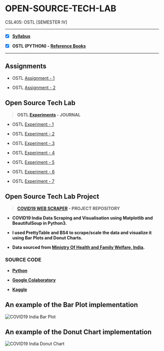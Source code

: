 # OPEN-SOURCE-TECH-LAB
 CSL405: OSTL [SEMESTER IV]
 
---
 
 - [X] **[Syllabus](https://github.com/Amey-Thakur/OPEN-SOURCE-TECH-LAB/blob/main/SE-Comps_CBCGS_Syllabus.pdf)**
 
 - [X] **OSTL (PYTHON) - [Reference Books](https://github.com/Amey-Thakur/OPEN-SOURCE-TECH-LAB/tree/main/Reference%20Books)**

---

## Assignments
 
 - OSTL [Assignment - 1](https://github.com/Amey-Thakur/OPEN-SOURCE-TECH-LAB/blob/main/Assignments/OSTL_Assignment-1.pdf)
 
 - OSTL [Assignment - 2](https://github.com/Amey-Thakur/OPEN-SOURCE-TECH-LAB/blob/main/Assignments/OSTL_Assignment-2.pdf)


## Open Source Tech Lab
 
 >**OSTL [Experiments](https://github.com/Amey-Thakur/OPEN-SOURCE-TECH-LAB/blob/main/OSTL/PRACTICAL%20LAB.pdf) - JOURNAL**

 - OSTL [Experiment - 1](https://github.com/Amey-Thakur/OPEN-SOURCE-TECH-LAB/tree/main/OSTL/Experiment-1)
 
 - OSTL [Experiment - 2](https://github.com/Amey-Thakur/OPEN-SOURCE-TECH-LAB/tree/main/OSTL/Experiment-2)
 
 - OSTL [Experiment - 3](https://github.com/Amey-Thakur/OPEN-SOURCE-TECH-LAB/tree/main/OSTL/Experiment-3)
 
 - OSTL [Experiment - 4](https://github.com/Amey-Thakur/OPEN-SOURCE-TECH-LAB/tree/main/OSTL/Experiment-4)
 
 - OSTL [Experiment - 5](https://github.com/Amey-Thakur/OPEN-SOURCE-TECH-LAB/tree/main/OSTL/Experiment-5)
 
 - OSTL [Experiment - 6](https://github.com/Amey-Thakur/OPEN-SOURCE-TECH-LAB/tree/main/OSTL/Experiment-6)
 
 - OSTL [Experiment - 7](https://github.com/Amey-Thakur/OPEN-SOURCE-TECH-LAB/tree/main/OSTL/Experiment-7)


## Open Source Tech Lab Project
 
 >**[COVID19 WEB SCRAPER](https://github.com/Amey-Thakur/COVID19-WEB-SCRAPER) - PROJECT REPOSITORY**
 
 - **COVID19 India Data Scraping and Visualisation using Matplotlib and BeautifulSoup in Python3.**
 
 - **I used PrettyTable and BS4 to scrape/scale the data and visualize it using Bar Plots and Donut Charts.**
 
 - **Data sourced from [Ministry Of Health and Family Welfare, India](https://www.mohfw.gov.in).**

 ### **SOURCE CODE**
 
 - **[Python](https://github.com/Amey-Thakur/COVID19-WEB-SCRAPER/blob/main/Covid19_Web_Scraper.py)**
 
 - **[Google Colaboratory](https://github.com/Amey-Thakur/COVID19-WEB-SCRAPER/blob/main/Covid19_Web_Scraper.ipynb)**
 
 - **[Kaggle](https://www.kaggle.com/ameythakur20/covid19-web-scraper)**


## An example of the Bar Plot implementation

![COVID19 India Bar Plot](https://user-images.githubusercontent.com/54937357/152668618-5c6e27ab-01ed-47ef-b531-9311d2cd94e0.jpg)


## An example of the Donut Chart implementation

![COVID19 India Donut Chart](https://user-images.githubusercontent.com/54937357/152668640-f2e54233-3e51-4381-b2d1-5e96f47a6203.jpg)
